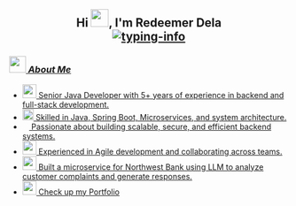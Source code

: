 <h2 align="center">
    Hi <img src="https://c.tenor.com/D5L3scQHFb4AAAAi/bt21-hi.gif" width="32px">, I'm Redeemer Dela<br>
    <a href="https://github.com/Redeemm">
        <img src="https://readme-typing-svg.herokuapp.com/?lines=B.Sc.%20Student%20🔬;Full-Stack%20Developer👨‍💻;GoLang%20Developer😎;Flutter%20Developer💪;Java-Backend%20Developer%20💹&font=Fira&center=true&width=380&height=38&color=0056D2&vCenter=true&size=18&pause=1000" alt="typing-info">
<!--     </a>
    <a href="https://github.com/ladunjexa">
        <img src="https://github.com/Redeemm/Redeemm/blob/output/github-contribution-grid-snake.gif" alt="snake" height="70%" width="70%"/>
    </a> -->
</h2>


<!-- ### <img src="https://raw.githubusercontent.com/mayankchaudhary26/Cool-Readme-ideas/master/data/octocat/daftpunktocat-thomas.gif" height="30px" width="30px" /> **_About Me_**

- <img alt="GIF" src="https://github.com/ladunjexa/ladunjexa/blob/main/assets/Developer.gif" width="25" /> &nbsp; I'm a self-taught **Software Developer**, familiar with coding since I was teen. <br>
- <img src="https://github.com/ladunjexa/ladunjexa/blob/main/assets/message.gif?raw=true" width="25" />&nbsp;&nbsp; Studying for a **B.Sc. degree** in **Software Engineering** & **Computer-Science**. <br>
- <img src="https://github.com/ladunjexa/ladunjexa/blob/main/assets/hyperkitty.gif?raw=true" width="20" />&nbsp;&nbsp;&nbsp; I'm interested in **Full-Stack Dev**, **Artificial Intelligence**, and **Algorithmic Trading**. <br>
- &nbsp;&nbsp;<img src="https://github.com/ladunjexa/ladunjexa/blob/main/assets/lightning.gif?raw=true" width="12" />&nbsp;&nbsp;&nbsp;&nbsp;I'm currently learning **Full-Stack Development**. <br>
- <img src="https://github.com/ladunjexa/ladunjexa/blob/main/assets/letterbox.gif?raw=true" width="25" /> &nbsp; You can reach me out at [**@Redeemm**](https://t.me/reddela) on Telegram. <br> -->

 ### <img src="https://raw.githubusercontent.com/mayankchaudhary26/Cool-Readme-ideas/master/data/octocat/daftpunktocat-thomas.gif" height="30px" width="30px" /> **_About Me_**
 
- <img src="https://github.com/ladunjexa/ladunjexa/blob/main/assets/Developer.gif" width="25" /> Senior Java Developer with 5+ years of experience in backend and full-stack development.<br>
- <img src="https://github.com/ladunjexa/ladunjexa/blob/main/assets/hyperkitty.gif?raw=true" width="20" /> Skilled in Java, Spring Boot, Microservices, and system architecture.<br>
- <img src="https://github.com/ladunjexa/ladunjexa/blob/main/assets/lightning.gif?raw=true" width="12" /> Passionate about building scalable, secure, and efficient backend systems.<br>
- <img src="https://github.com/ladunjexa/ladunjexa/blob/main/assets/message.gif?raw=true" width="25" /> Experienced in Agile development and collaborating across teams.<br>
- <img src="https://github.com/ladunjexa/ladunjexa/blob/main/assets/letterbox.gif?raw=true" width="25" /> Built a microservice for Northwest Bank using LLM to analyze customer complaints and generate responses.<br>
- <img src="https://github.com/ladunjexa/ladunjexa/blob/main/assets/letterbox.gif?raw=true" width="25" /> Check up my <a href="https://redeemm.xyz/">Portfolio</a> <br>

